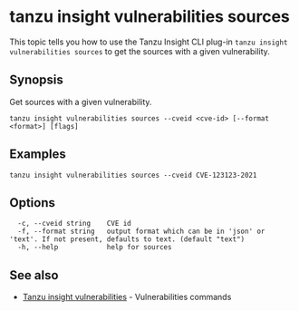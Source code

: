 # tanzu insight vulnerabilities sources

This topic tells you how to use the Tanzu Insight CLI plug-in 
`tanzu insight vulnerabilities sources` to get the sources with a given vulnerability.

## <a id='synopsis'></a>Synopsis

Get sources with a given vulnerability.

```console
tanzu insight vulnerabilities sources --cveid <cve-id> [--format <format>] [flags]
```

## <a id='examples'></a>Examples

```console
tanzu insight vulnerabilities sources --cveid CVE-123123-2021
```

## <a id='options'></a>Options

```console
  -c, --cveid string    CVE id
  -f, --format string   output format which can be in 'json' or 'text'. If not present, defaults to text. (default "text")
  -h, --help            help for sources
```

## <a id='see-also'></a>See also

* [Tanzu insight vulnerabilities](insight-vulnerabilities.md)	 - Vulnerabilities commands
